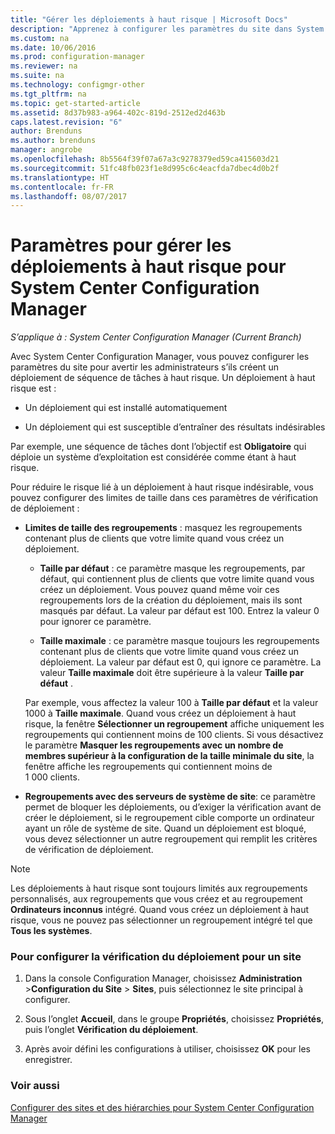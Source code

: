 ```yaml
---
title: "Gérer les déploiements à haut risque | Microsoft Docs"
description: "Apprenez à configurer les paramètres du site dans System Center Configuration Manager pour avertir les administrateurs s’ils créent un déploiement à haut risque."
ms.custom: na
ms.date: 10/06/2016
ms.prod: configuration-manager
ms.reviewer: na
ms.suite: na
ms.technology: configmgr-other
ms.tgt_pltfrm: na
ms.topic: get-started-article
ms.assetid: 8d37b983-a964-402c-819d-2512ed2d463b
caps.latest.revision: "6"
author: Brenduns
ms.author: brenduns
manager: angrobe
ms.openlocfilehash: 8b5564f39f07a67a3c9278379ed59ca415603d21
ms.sourcegitcommit: 51fc48fb023f1e8d995c6c4eacfda7dbec4d0b2f
ms.translationtype: HT
ms.contentlocale: fr-FR
ms.lasthandoff: 08/07/2017
---
```

# <a name="settings-to-manage-high-risk-deployments-for-system-center-configuration-manager"></a>Paramètres pour gérer les déploiements à haut risque pour System Center Configuration Manager

*S’applique à : System Center Configuration Manager (Current Branch)*


Avec System Center Configuration Manager, vous pouvez configurer les paramètres du site pour avertir les administrateurs s’ils créent un déploiement de séquence de tâches à haut risque. Un déploiement à haut risque est :  

-   Un déploiement qui est installé automatiquement  

-   Un déploiement qui est susceptible d’entraîner des résultats indésirables  

 Par exemple, une séquence de tâches dont l’objectif est **Obligatoire** qui déploie un système d’exploitation est considérée comme étant à haut risque.  

 Pour réduire le risque lié à un déploiement à haut risque indésirable, vous pouvez configurer des limites de taille dans ces paramètres de vérification de déploiement :  

-   **Limites de taille des regroupements** : masquez les regroupements contenant plus de clients que votre limite quand vous créez un déploiement.  

    -   **Taille par défaut** : ce paramètre masque les regroupements, par défaut, qui contiennent plus de clients que votre limite quand vous créez un déploiement. Vous pouvez quand même voir ces regroupements lors de la création du déploiement, mais ils sont masqués par défaut. La valeur par défaut est 100. Entrez la valeur 0 pour ignorer ce paramètre.  

    -   **Taille maximale** : ce paramètre masque toujours les regroupements contenant plus de clients que votre limite quand vous créez un déploiement. La valeur par défaut est 0, qui ignore ce paramètre. La valeur **Taille maximale** doit être supérieure à la valeur **Taille par défaut** .  

     Par exemple, vous affectez la valeur 100 à **Taille par défaut** et la valeur 1000 à **Taille maximale**. Quand vous créez un déploiement à haut risque, la fenêtre **Sélectionner un regroupement** affiche uniquement les regroupements qui contiennent moins de 100 clients. Si vous désactivez le paramètre **Masquer les regroupements avec un nombre de membres supérieur à la configuration de la taille minimale du site**, la fenêtre affiche les regroupements qui contiennent moins de 1 000 clients.  

-   **Regroupements avec des serveurs de système de site**: ce paramètre permet de bloquer les déploiements, ou d’exiger la vérification avant de créer le déploiement, si le regroupement cible comporte un ordinateur ayant un rôle de système de site. Quand un déploiement est bloqué, vous devez sélectionner un autre regroupement qui remplit les critères de vérification de déploiement.  

> [!NOTE]  
>  Les déploiements à haut risque sont toujours limités aux regroupements personnalisés, aux regroupements que vous créez et au regroupement **Ordinateurs inconnus** intégré. Quand vous créez un déploiement à haut risque, vous ne pouvez pas sélectionner un regroupement intégré tel que **Tous les systèmes**.  

### <a name="to-configure-deployment-verification-for-a-site"></a>Pour configurer la vérification du déploiement pour un site  

1.  Dans la console Configuration Manager, choisissez **Administration** >**Configuration du Site** > **Sites**, puis sélectionnez le site principal à configurer.  

2.  Sous l’onglet **Accueil**, dans le groupe **Propriétés**, choisissez **Propriétés**, puis l’onglet **Vérification du déploiement**.  

3.  Après avoir défini les configurations à utiliser, choisissez **OK** pour les enregistrer.  

### <a name="see-also"></a>Voir aussi  
 [Configurer des sites et des hiérarchies pour System Center Configuration Manager](../../core/servers/deploy/configure/configure-sites-and-hierarchies.md)
